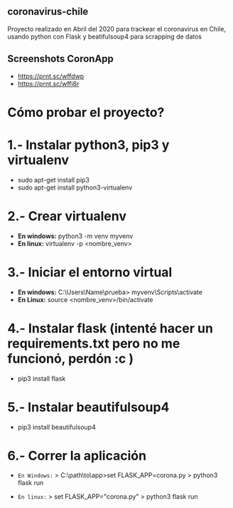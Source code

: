 ## coronavirus-chile
Proyecto realizado en Abril del 2020 para trackear el coronavirus en Chile, usando python con Flask y beatifulsoup4 para scrapping de datos

## Screenshots CoronApp
  - https://prnt.sc/wffdwp
  - https://prnt.sc/wffj8r
  

# Cómo probar el proyecto?
# 1.- Instalar python3, pip3 y virtualenv
  - sudo apt-get install pip3
  - sudo apt-get install python3-virtualenv

# 2.- Crear virtualenv
  - **En windows:** python3 -m venv myvenv
  - **En linux:** virtualenv -p <ruta> <nombre_venv>
  
# 3.- Iniciar el entorno virtual
  - **En windows:**  C:\Users\Name\prueba> myvenv\Scripts\activate
  - **En Linux:**   source <nombre_venv>/bin/activate
  
# 4.- Instalar flask (intenté hacer un requirements.txt pero no me funcionó, perdón :c )
  - pip3 install flask
  
# 5.- Instalar beautifulsoup4
  - pip3 install beautifulsoup4
  
# 6.- Correr la aplicación

  - `En Windows:` 
          > C:\path\to\app>set FLASK_APP=corona.py
          > python3 flask run
          
  - `En linux:`
          > set FLASK_APP="corona.py"
          > python3 flask run
